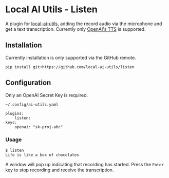 # Local AI Utils - Listen
A plugin for [local-ai-utils](https://github.com/local-ai-utils/core), adding the record audio via the microphone and get a text transcription. Currently only [OpenAI's TTS](https://platform.openai.com/docs/guides/text-to-speech/overview) is supported.

## Installation
Currently installation is only supported via the GitHub remote.
```
pip install git+https://github.com/local-ai-utils/listen
```

## Configuration
Only an OpenAI Secret Key is required.

`~/.config/ai-utils.yaml`
```
plugins:
    listen:
keys:
    openai: "sk-proj-abc"
```

### Usage
```
$ listen
Life is like a box of chocolates
```

A window will pop up indicating that recording has started. Press the `Enter` key to stop recording and receive the transcription.